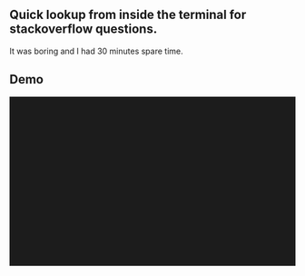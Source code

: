 ##  Quick lookup from inside the terminal for stackoverflow questions.

It was boring and I had 30 minutes spare time.

## Demo
![](faststack.svg)
<!-- <kbd>
  <img src="https://cdn.jsdelivr.net/gh/Bennyelg/csvql@master/">
</kbd>
<p align="left">
  <img src="https://github.com/bennyelg/faststack/blob/master/faststack.svg">
</p> -->